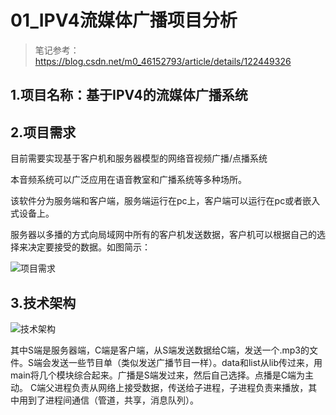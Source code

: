 # 01_IPV4流媒体广播项目分析
> 笔记参考：https://blog.csdn.net/m0_46152793/article/details/122449326
## 1.项目名称：基于IPV4的流媒体广播系统

## 2.项目需求

目前需要实现基于客户机和服务器模型的网络音视频广播/点播系统

本音频系统可以广泛应用在语音教室和广播系统等多种场所。

该软件分为服务端和客户端，服务端运行在pc上，客户端可以运行在pc或者嵌入式设备上。

服务器以多播的方式向局域网中所有的客户机发送数据，客户机可以根据自己的选择来决定要接受的数据。如图简示：

![项目需求](https://img-blog.csdnimg.cn/db380f6020ff4389866828f1d0f58f9c.png)

## 3.技术架构
![技术架构](https://img-blog.csdnimg.cn/d01e677aa12942c4ae50bc921677ef32.png)

其中S端是服务器端，C端是客户端，从S端发送数据给C端，发送一个.mp3的文件。S端会发送一些节目单（类似发送广播节目一样）。data和list从lib传过来，用main将几个模块综合起来。广播是S端发过来，然后自己选择。点播是C端为主动。
C端父进程负责从网络上接受数据，传送给子进程，子进程负责来播放，其中用到了进程间通信（管道，共享，消息队列）。